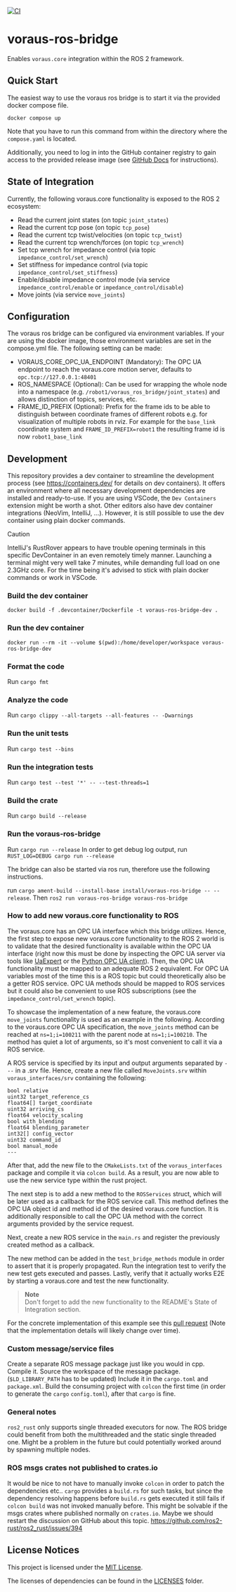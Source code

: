 [![CI](https://github.com/vorausrobotik/voraus-ros-bridge/actions/workflows/ci.yml/badge.svg?branch=main)](https://github.com/vorausrobotik/voraus-ros-bridge/actions/workflows/ci.yml)

# voraus-ros-bridge

Enables `voraus.core` integration within the ROS 2 framework.

## Quick Start

The easiest way to use the voraus ros bridge is to start it via the provided docker compose file.

`docker compose up`

Note that you have to run this command from within the directory where the `compose.yaml` is located.

Additionally, you need to log in into the GitHub container registry to gain access to the provided release image (see [GitHub Docs](https://docs.github.com/en/packages/working-with-a-github-packages-registry/working-with-the-container-registry#authenticating-to-the-container-registry) for instructions).

## State of Integration

Currently, the following voraus.core functionality is exposed to the ROS 2 ecosystem:

- Read the current joint states (on topic `joint_states`)
- Read the current tcp pose (on topic `tcp_pose`)
- Read the current tcp twist/velocities (on topic `tcp_twist`)
- Read the current tcp wrench/forces (on topic `tcp_wrench`)
- Set tcp wrench for impedance control (via topic `impedance_control/set_wrench`)
- Set stiffness for impedance control (via topic `impedance_control/set_stiffness`)
- Enable/disable impedance control mode (via service `impedance_control/enable` or `impedance_control/disable`)
- Move joints (via service `move_joints`)

## Configuration

The voraus ros bridge can be configured via environment variables.
If your are using the docker image, those environment variables are set in the compose.yml file.
The following setting can be made:

- VORAUS_CORE_OPC_UA_ENDPOINT (Mandatory): The OPC UA endpoint to reach the voraus.core motion server, defaults to `opc.tcp://127.0.0.1:48401`
- ROS_NAMESPACE (Optional): Can be used for wrapping the whole node into a namespace (e.g. `/robot1/voraus_ros_bridge/joint_states`) and allows distinction of topics, services, etc.
- FRAME_ID_PREFIX (Optional): Prefix for the frame ids to be able to distinguish between coordinate frames of different robots e.g. for visualization of multiple robots in rviz. For example for the `base_link` coordinate system and `FRAME_ID_PREFIX=robot1` the resulting frame id is now `robot1_base_link`

## Development

This repository provides a dev container to streamline the development process (see https://containers.dev/ for details on dev containers).
It offers an environment where all necessary development dependencies are installed and ready-to-use.
If you are using VSCode, the `Dev Containers` extension might be worth a shot. Other editors also have dev container
integrations (NeoVim, IntelliJ, ...).
However, it is still possible to use the dev container using plain docker commands.

> [!CAUTION]
> IntelliJ's RustRover appears to have trouble opening terminals in this specific DevContainer in an even remotely timely manner.
> Launching a terminal might very well take 7 minutes, while demanding full load on one 2.3GHz core.
> For the time being it's advised to stick with plain docker commands or work in VSCode.

### Build the dev container

`docker build -f .devcontainer/Dockerfile -t voraus-ros-bridge-dev .`

### Run the dev container

`docker run --rm -it --volume $(pwd):/home/developer/workspace voraus-ros-bridge-dev`

### Format the code

Run `cargo fmt`

### Analyze the code

Run `cargo clippy --all-targets --all-features -- -Dwarnings`

### Run the unit tests

Run `cargo test --bins`

### Run the integration tests

Run `cargo test --test '*' -- --test-threads=1`

### Build the crate

Run `cargo build --release`

### Run the voraus-ros-bridge

Run `cargo run --release`
In order to get debug log output, run `RUST_LOG=DEBUG cargo run --release`

The bridge can also be started via ros run, therefore use the following instructions.

run `cargo ament-build --install-base install/voraus-ros-bridge -- --release`.
Then `ros2 run voraus-ros-bridge voraus-ros-bridge`

### How to add new voraus.core functionality to ROS

The voraus.core has an OPC UA interface which this bridge utilizes.
Hence, the first step to expose new voraus.core functionality to the ROS 2 world is to validate that the desired functionality is available within the OPC UA interface (right now this must be done by inspecting the OPC UA server via tools like [UaExpert](https://www.unified-automation.com/products/development-tools/uaexpert.html) or the [Python OPC UA client](https://github.com/FreeOpcUa/opcua-client-gui)).
Then, the OPC UA functionality must be mapped to an adequate ROS 2 equivalent.
For OPC UA variables most of the time this is a ROS topic but could theoretically also be a getter ROS service.
OPC UA methods should be mapped to ROS services but it could also be convenient to use ROS subscriptions (see the `impedance_control/set_wrench` topic).

To showcase the implementation of a new feature, the voraus.core `move_joints` functionality is used as an example in the following.
According to the voraus.core OPC UA specification, the `move_joints` method can be reached at `ns=1;i=100211` with the parent node at `ns=1;i=100210`.
The method has quiet a lot of arguments, so it's most convenient to call it via a ROS service.

A ROS service is specified by its input and output arguments separated by `---` in a .srv file.
Hence, create a new file called `MoveJoints.srv` within `voraus_interfaces/srv` containing the following:

```
bool relative
uint32 target_reference_cs
float64[] target_coordinate
uint32 arriving_cs
float64 velocity_scaling
bool with_blending
float64 blending_parameter
int32[] config_vector
uint32 command_id
bool manual_mode
---
```

After that, add the new file to the `CMakeLists.txt` of the `voraus_interfaces` package and compile it via `colcon build`.
As a result, you are now able to use the new service type within the rust project.

The next step is to add a new method to the `ROSServices` struct, which will be later used as a callback for the ROS service call.
This method defines the OPC UA object id and method id of the desired voraus.core function.
It is additionally responsible to call the OPC UA method with the correct arguments provided by the service request.

Next, create a new ROS service in the `main.rs` and register the previously created method as a callback.

The new method can be added in the `test_bridge_methods` module in order to assert that it is properly propagated.
Run the integration test to verify the new test gets executed and passes.
Lastly, verify that it actually works E2E by starting a voraus.core and test the new functionality.

> **Note**  
Don't forget to add the new functionality to the README's State of Integration section.

For the concrete implementation of this example see this [pull request](https://github.com/vorausrobotik/voraus-ros-bridge/pull/74) (Note that the implementation details will likely change over time).

### Custom message/service files

Create a separate ROS message package just like you would in cpp.
Compile it.
Source the workspace of the message package. (`$LD_LIBRARY_PATH` has to be updated)
Include it in the `cargo.toml` and `package.xml`.
Build the consuming project with `colcon` the first time (in order to generate the `cargo` `config.toml`),
after that `cargo` is fine.


### General notes

`ros2_rust` only supports single threaded executors for now.
The ROS bridge could benefit from both the multithreaded and the static single threaded one.
Might be a problem in the future but could potentially worked around by spawning multiple nodes.

### ROS msgs crates not published to crates.io

It would be nice to not have to manually invoke `colcon` in order to patch the dependencies etc..
`cargo` provides a `build.rs` for such tasks, but since the dependency resolving happens before `build.rs` gets executed
it still fails if `colcon build` was not invoked manually before.
This might be solvable if the msgs crates where published normally on `crates.io`.
Maybe we should restart the discussion on GitHub about this topic.
https://github.com/ros2-rust/ros2_rust/issues/394

## License Notices

This project is licensed under the [MIT License](https://opensource.org/license/mit/).

The licenses of dependencies can be found in the [LICENSES](./LICENSES) folder.
